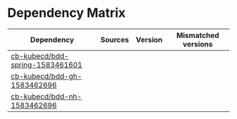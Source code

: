 # Dependency Matrix

Dependency | Sources | Version | Mismatched versions
---------- | ------- | ------- | -------------------
[cb-kubecd/bdd-spring-1583461601](https://github.com/cb-kubecd/bdd-spring-1583461601.git) |  | []() | 
[cb-kubecd/bdd-gh-1583462696](https://github.com/cb-kubecd/bdd-gh-1583462696.git) |  | []() | 
[cb-kubecd/bdd-nh-1583462696](https://github.com/cb-kubecd/bdd-nh-1583462696.git) |  | []() | 
